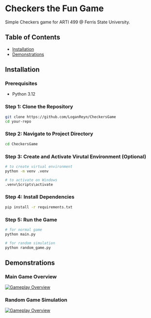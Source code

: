 # Checkers the Fun Game

Simple Checkers game for ARTI 499 @ Ferris State University.

## Table of Contents

- [Installation](#installation)
- [Demonstrations](#demonstrations)

## Installation

### Prerequisites

- Python 3.12

### Step 1: Clone the Repository

```bash
git clone https://github.com/LoganReyn/CheckersGame
cd your-repo
```

### Step 2: Navigate to Project Directory 

```bash
cd CheckersGame
```

### Step 3: Create and Activate Virutal Environment (Optional)

```bash
# to create virtual environment 
python -m venv .venv

# to activate on Windows
.venv\Scripts\activate
```

### Step 4: Install Dependencies
```bash
pip install -r requirements.txt
```

### Step 5: Run the Game
```bash
# for normal game
python main.py

# for random simulation 
python random_game.py
```

## Demonstrations

### Main Game Overview
[![Gameplay Overview](https://img.youtube.com/vi/7wZ5xsW7RjA/0.jpg)](https://www.youtube.com/watch?v=7wZ5xsW7RjA)

### Random Game Simulation
[![Gameplay Overview](https://img.youtube.com/vi/xpmO6uAdkto/0.jpg)](https://www.youtube.com/watch?v=xpmO6uAdkto)
